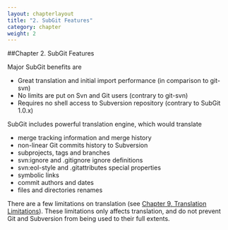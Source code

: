 ```yaml
---
layout: chapterlayout
title: "2. SubGit Features"
category: chapter
weight: 2
---
```

##Chapter 2. SubGit Features

Major SubGit benefits are

+ Great translation and initial import performance (in comparison to git-svn)
+ No limits are put on Svn and Git users (contrary to git-svn)
+ Requires no shell access to Subversion repository (contrary to SubGit 1.0.x)

SubGit includes powerful translation engine, which would translate

+ merge tracking information and merge history
+ non-linear Git commits history to Subversion
+ subprojects, tags and branches
+ svn:ignore and .gitignore ignore definitions
+ svn:eol-style and .gitattributes special properties
+ symbolic links
+ commit authors and dates
+ files and directories renames

There are a few limitations on translation (see [Chapter 9, Translation Limitations](#chapter9)). These limitations only affects translation, and do not prevent Git and Subversion from being used to their full extents.